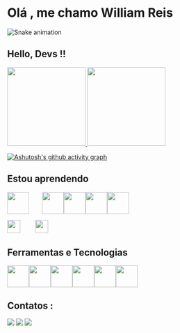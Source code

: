 # Olá , me chamo William Reis 

![Snake animation](https://github.com/WilliamReisO/WilliamReisO/blob/output/github-contribution-grid-snake.svg)


## Hello, Devs !!
<div>
<a href="https://github.com/WilliamReisO">
<img height="180em" src="https://github-readme-stats.vercel.app/api/top-langs/?username=WilliamReisO&layout=compact&langs_count=7&theme=dracula"/>

<img height="180em" src="https://github-readme-stats.vercel.app/api?username=WilliamReisO&show_icons=true&theme=dracula&include_all_commits=true&count_private=true"/>
</div>



[![Ashutosh's github activity graph](https://github-readme-activity-graph.cyclic.app/graph?username=williamReisO&bg_color=ea9662&color=f4ebf4&line=9e4c5d&point=403d3d&area=true&hide_border=true)](https://github.com/ashutosh00710/github-readme-activity-graph)


 ## Estou aprendendo
 
<img style="margin-right: 30px" src="https://cdn.jsdelivr.net/gh/devicons/devicon/icons/java/java-original-wordmark.svg"  width="50" height="50" /><img src="https://cdn.jsdelivr.net/gh/devicons/devicon/icons/spring/spring-original-wordmark.svg" width="50" height="50" /><img src="https://cdn.jsdelivr.net/gh/devicons/devicon/icons/mysql/mysql-original-wordmark.svg"  width="50" height="50"/><img src="https://cdn.jsdelivr.net/gh/devicons/devicon/icons/react/react-original-wordmark.svg" width="50" height="50" /><img src="https://cdn.jsdelivr.net/gh/devicons/devicon/icons/docker/docker-original-wordmark.svg"  width="50" height="50"/>


[<img style="margin-right: 30px" src=foo.svg height=30>](https://www.example.com/)
[<img style="margin-right: 30px" src=bar.svg height=30>](https://www.example.com/)
<!-- ...and so on -->


## Ferramentas e Tecnologias

<img src="https://cdn.jsdelivr.net/gh/devicons/devicon/icons/java/java-original-wordmark.svg"  width="50" height="50"/><img src="https://cdn.jsdelivr.net/gh/devicons/devicon/icons/javascript/javascript-original.svg"  width="50" height="50"/><img src="https://cdn.jsdelivr.net/gh/devicons/devicon/icons/css3/css3-original-wordmark.svg"  width="50" height="50"/><img src="https://cdn.jsdelivr.net/gh/devicons/devicon/icons/html5/html5-original-wordmark.svg"  width="50" height="50"/><img src="https://cdn.jsdelivr.net/gh/devicons/devicon/icons/python/python-original-wordmark.svg" width="50" height="50" /><img src="https://cdn.jsdelivr.net/gh/devicons/devicon/icons/spring/spring-original-wordmark.svg" width="50" height="50" />

## Contatos :
<div>
<a href=https://www.instagram.com/w.i.l.l_oliver/" target="_blank"><img src="https://img.shields.io/badge/-Instagram-%23E4405F?style=for-the-badge&logo=instagram&logoColor=white" target="_blank"></a>
<a href = "mailto:contato@seu-usuário-aqui"><img src="https://img.shields.io/badge/Gmail-D14836?style=for-the-badge&logo=gmail&logoColor=white" target="_blank"></a>
<a href="https://www.linkedin.com/in/william-reis-o/" target="_blank"><img src="https://img.shields.io/badge/-LinkedIn-%230077B5?style=for-the-badge&logo=linkedin&logoColor=white" target="_blank"></a>   
</div>



   
